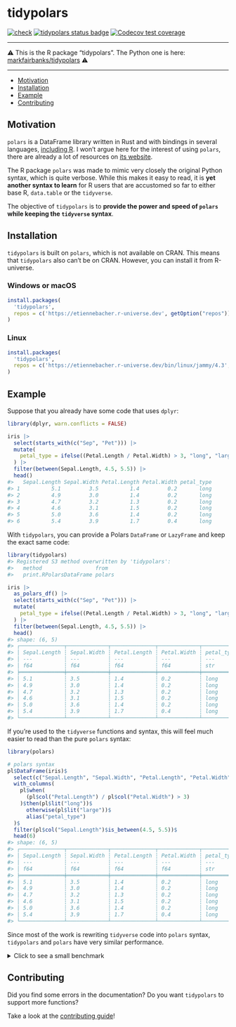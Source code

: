 
# tidypolars

<!-- badges: start -->

[![check](https://github.com/etiennebacher/tidypolars/actions/workflows/check.yml/badge.svg)](https://github.com/etiennebacher/tidypolars/actions/workflows/check.yml)
[![tidypolars status
badge](https://etiennebacher.r-universe.dev/badges/tidypolars)](https://etiennebacher.r-universe.dev/tidypolars)
[![Codecov test
coverage](https://codecov.io/gh/etiennebacher/tidypolars/branch/main/graph/badge.svg)](https://app.codecov.io/gh/etiennebacher/tidypolars?branch=main)
<!-- badges: end -->

------------------------------------------------------------------------

:warning: This is the R package “tidypolars”. The Python one is here:
[markfairbanks/tidypolars](https://github.com/markfairbanks/tidypolars)
:warning:

------------------------------------------------------------------------

- [Motivation](#motivation)
- [Installation](#installation)
- [Example](#example)
- [Contributing](#contributing)

## Motivation

`polars` is a DataFrame library written in Rust and with bindings in
several languages, [including R](https://rpolars.github.io/). I won’t
argue here for the interest of using `polars`, there are already a lot
of resources on [its website](https://www.pola.rs/).

The R package `polars` was made to mimic very closely the original
Python syntax, which is quite verbose. While this makes it easy to read,
it is **yet another syntax to learn** for R users that are accustomed so
far to either base R, `data.table` or the `tidyverse`.

The objective of `tidypolars` is to **provide the power and speed of
`polars` while keeping the `tidyverse` syntax**.

## Installation

`tidypolars` is built on `polars`, which is not available on CRAN. This
means that `tidypolars` also can’t be on CRAN. However, you can install
it from R-universe.

### Windows or macOS

``` r
install.packages(
  'tidypolars', 
  repos = c('https://etiennebacher.r-universe.dev', getOption("repos"))
)
```

### Linux

``` r
install.packages(
  'tidypolars', 
  repos = c('https://etiennebacher.r-universe.dev/bin/linux/jammy/4.3', getOption("repos"))
)
```

## Example

Suppose that you already have some code that uses `dplyr`:

``` r
library(dplyr, warn.conflicts = FALSE)

iris |> 
  select(starts_with(c("Sep", "Pet"))) |> 
  mutate(
    petal_type = ifelse((Petal.Length / Petal.Width) > 3, "long", "large")
  ) |> 
  filter(between(Sepal.Length, 4.5, 5.5)) |> 
  head()
#>   Sepal.Length Sepal.Width Petal.Length Petal.Width petal_type
#> 1          5.1         3.5          1.4         0.2       long
#> 2          4.9         3.0          1.4         0.2       long
#> 3          4.7         3.2          1.3         0.2       long
#> 4          4.6         3.1          1.5         0.2       long
#> 5          5.0         3.6          1.4         0.2       long
#> 6          5.4         3.9          1.7         0.4       long
```

With `tidypolars`, you can provide a Polars `DataFrame` or `LazyFrame`
and keep the exact same code:

``` r
library(tidypolars)
#> Registered S3 method overwritten by 'tidypolars':
#>   method                 from  
#>   print.RPolarsDataFrame polars

iris |> 
  as_polars_df() |> 
  select(starts_with(c("Sep", "Pet"))) |> 
  mutate(
    petal_type = ifelse((Petal.Length / Petal.Width) > 3, "long", "large")
  ) |> 
  filter(between(Sepal.Length, 4.5, 5.5)) |> 
  head()
#> shape: (6, 5)
#> ┌──────────────┬─────────────┬──────────────┬─────────────┬────────────┐
#> │ Sepal.Length ┆ Sepal.Width ┆ Petal.Length ┆ Petal.Width ┆ petal_type │
#> │ ---          ┆ ---         ┆ ---          ┆ ---         ┆ ---        │
#> │ f64          ┆ f64         ┆ f64          ┆ f64         ┆ str        │
#> ╞══════════════╪═════════════╪══════════════╪═════════════╪════════════╡
#> │ 5.1          ┆ 3.5         ┆ 1.4          ┆ 0.2         ┆ long       │
#> │ 4.9          ┆ 3.0         ┆ 1.4          ┆ 0.2         ┆ long       │
#> │ 4.7          ┆ 3.2         ┆ 1.3          ┆ 0.2         ┆ long       │
#> │ 4.6          ┆ 3.1         ┆ 1.5          ┆ 0.2         ┆ long       │
#> │ 5.0          ┆ 3.6         ┆ 1.4          ┆ 0.2         ┆ long       │
#> │ 5.4          ┆ 3.9         ┆ 1.7          ┆ 0.4         ┆ long       │
#> └──────────────┴─────────────┴──────────────┴─────────────┴────────────┘
```

If you’re used to the `tidyverse` functions and syntax, this will feel
much easier to read than the pure `polars` syntax:

``` r
library(polars)

# polars syntax
pl$DataFrame(iris)$
  select(c("Sepal.Length", "Sepal.Width", "Petal.Length", "Petal.Width"))$
  with_columns(
    pl$when(
      (pl$col("Petal.Length") / pl$col("Petal.Width") > 3)
    )$then(pl$lit("long"))$
      otherwise(pl$lit("large"))$
      alias("petal_type")
  )$
  filter(pl$col("Sepal.Length")$is_between(4.5, 5.5))$
  head(6)
#> shape: (6, 5)
#> ┌──────────────┬─────────────┬──────────────┬─────────────┬────────────┐
#> │ Sepal.Length ┆ Sepal.Width ┆ Petal.Length ┆ Petal.Width ┆ petal_type │
#> │ ---          ┆ ---         ┆ ---          ┆ ---         ┆ ---        │
#> │ f64          ┆ f64         ┆ f64          ┆ f64         ┆ str        │
#> ╞══════════════╪═════════════╪══════════════╪═════════════╪════════════╡
#> │ 5.1          ┆ 3.5         ┆ 1.4          ┆ 0.2         ┆ long       │
#> │ 4.9          ┆ 3.0         ┆ 1.4          ┆ 0.2         ┆ long       │
#> │ 4.7          ┆ 3.2         ┆ 1.3          ┆ 0.2         ┆ long       │
#> │ 4.6          ┆ 3.1         ┆ 1.5          ┆ 0.2         ┆ long       │
#> │ 5.0          ┆ 3.6         ┆ 1.4          ┆ 0.2         ┆ long       │
#> │ 5.4          ┆ 3.9         ┆ 1.7          ┆ 0.4         ┆ long       │
#> └──────────────┴─────────────┴──────────────┴─────────────┴────────────┘
```

Since most of the work is rewriting `tidyverse` code into `polars`
syntax, `tidypolars` and `polars` have very similar performance.

<details>
<summary>
Click to see a small benchmark
</summary>

For more serious benchmarks about `polars`, take a look at [DuckDB
benchmarks](https://duckdblabs.github.io/db-benchmark/).

``` r
library(collapse, warn.conflicts = FALSE)
#> collapse 2.0.7, see ?`collapse-package` or ?`collapse-documentation`

large_iris <- data.table::rbindlist(rep(list(iris), 100000))
large_iris_pl <- as_polars_lf(large_iris)

format(nrow(large_iris), big.mark = ",")
#> [1] "15,000,000"

bench::mark(
  polars = {
    large_iris_pl$
      select(c("Sepal.Length", "Sepal.Width", "Petal.Length", "Petal.Width"))$
      with_columns(
        pl$when(
          (pl$col("Petal.Length") / pl$col("Petal.Width") > 3)
        )$then(pl$lit("long"))$
          otherwise(pl$lit("large"))$
          alias("petal_type")
      )$
      filter(pl$col("Sepal.Length")$is_between(4.5, 5.5))$
      collect()
  },
  tidypolars = {
    large_iris_pl |>
      select(starts_with(c("Sep", "Pet"))) |>
      mutate(
        petal_type = ifelse((Petal.Length / Petal.Width) > 3, "long", "large")
      ) |> 
      filter(between(Sepal.Length, 4.5, 5.5)) |> 
      collect()
  },
  dplyr = {
    large_iris |>
      select(starts_with(c("Sep", "Pet"))) |>
      mutate(
        petal_type = ifelse((Petal.Length / Petal.Width) > 3, "long", "large")
      ) |>
      filter(between(Sepal.Length, 4.5, 5.5))
  },
  collapse = {
    large_iris |>
      fselect(c("Sepal.Length", "Sepal.Width", "Petal.Length", "Petal.Width")) |>
      fmutate(
        petal_type = data.table::fifelse((Petal.Length / Petal.Width) > 3, "long", "large")
      ) |>
      fsubset(Sepal.Length >= 4.5 & Sepal.Length <= 5.5)
  },
  check = FALSE,
  iterations = 40
)
#> Warning: Some expressions had a GC in every iteration; so filtering is
#> disabled.
#> # A tibble: 4 × 6
#>   expression      min   median `itr/sec` mem_alloc `gc/sec`
#>   <bch:expr> <bch:tm> <bch:tm>     <dbl> <bch:byt>    <dbl>
#> 1 polars     136.84ms 190.21ms     4.35    27.78KB    0    
#> 2 tidypolars 266.12ms 377.95ms     2.03    290.7KB    0.152
#> 3 dplyr         3.38s    3.71s     0.197    1.79GB    0.572
#> 4 collapse   342.53ms  422.1ms     2.37   745.96MB    2.25

# NOTE: do NOT take the "mem_alloc" results into account.
# `bench::mark()` doesn't report the accurate memory usage for packages calling
# Rust code.
```

</details>

## Contributing

Did you find some errors in the documentation? Do you want `tidypolars`
to support more functions?

Take a look at the [contributing
guide](https://tidypolars.etiennebacher.com/CONTRIBUTING.html)!
